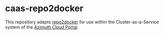 # caas-repo2docker

This repository adapts [repo2docker](https://repo2docker.readthedocs.io) for use within the 
Cluster-as-a-Service system of the [Azimuth Cloud Portal](https://github.com/stackhpc/azimuth).


